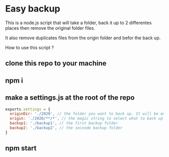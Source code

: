 # Easy backup

This is a node.js script that will take a folder, back it up to 2 differentes places then remove the original folder files.

It also remove duplicates files from the origin folder and befor the back up.

How to use this script ?

## clone this repo to your machine

## npm i

## make a settings.js at the root of the repo

```javascript
exports.settings = {
  originDir: './2020', // the folder you want to back up. It will be empty at the end
  origin: './2020/**/*', // the magic string to select what to back up
  backup1: './backup1', // the first backup folder
  backup2: './backup2', // the seconde backup folder
}
```

## npm start
